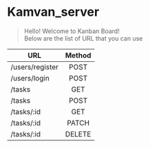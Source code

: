 # Kamvan_server

>Hello! Welcome to Kanban Board!<br>
>Below are the list of URL that you can use<br>

| URL               | Method        |
| -------------     |:-------------:|
| /users/register   | POST          |
| /users/login      | POST          |
| /tasks            | GET           |
| /tasks            | POST          |
| /tasks/:id        | GET           |
| /tasks/:id        | PATCH         |
| /tasks/:id        | DELETE        |
<br><br>

